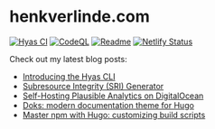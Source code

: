 # henkverlinde.com

[![Hyas CI](https://github.com/h-enk/henkverlinde.com/workflows/Hyas%20CI/badge.svg)](https://github.com/h-enk/henkverlinde.com/actions?query=workflow%3A%22Hyas+CI%22)
[![CodeQL](https://github.com/h-enk/henkverlinde.com/workflows/CodeQL/badge.svg)](https://github.com/h-enk/henkverlinde.com/actions?query=workflow%3ACodeQL)
[![Readme](https://github.com/h-enk/henkverlinde.com/workflows/Readme/badge.svg)](https://github.com/h-enk/henkverlinde.com/actions?query=workflow%3AReadme)
[![Netlify Status](https://api.netlify.com/api/v1/badges/410615a7-3f4b-450b-abc6-aa45d0307921/deploy-status)](https://app.netlify.com/sites/henkverlinde/deploys)

Check out my latest blog posts:
<!--START_SECTION:feed-->
* [Introducing the Hyas CLI](https:&#x2F;&#x2F;henkverlinde.com&#x2F;introducing-the-hyas-cli&#x2F;)
* [Subresource Integrity (SRI) Generator](https:&#x2F;&#x2F;henkverlinde.com&#x2F;subresource-integrity-sri-generator&#x2F;)
* [Self-Hosting Plausible Analytics on DigitalOcean](https:&#x2F;&#x2F;henkverlinde.com&#x2F;self-hosting-plausible-analytics-on-digitalocean&#x2F;)
* [Doks: modern documentation theme for Hugo](https:&#x2F;&#x2F;henkverlinde.com&#x2F;doks-modern-documentation-theme-for-hugo&#x2F;)
* [Master npm with Hugo: customizing build scripts](https:&#x2F;&#x2F;henkverlinde.com&#x2F;master-npm-with-hugo-customizing-build-scripts&#x2F;)
<!--END_SECTION:feed-->

